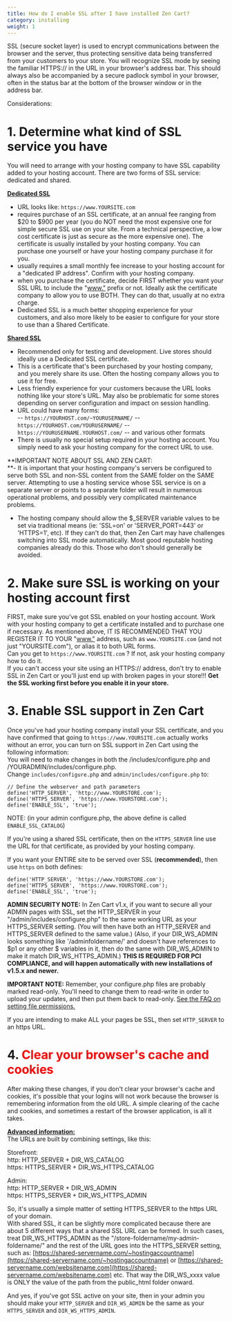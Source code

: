 ```yaml
---
title: How do I enable SSL after I have installed Zen Cart?
category: installing
weight: 1
---
```

SSL (secure socket layer) is used to encrypt communications between the browser and the server, thus protecting sensitive data being transferred from your customers to your store. You will recognize SSL mode by seeing the familiar HTTPS:// in the URL in your browser's address bar. This should always also be accompanied by a secure padlock symbol in your browser, often in the status bar at the bottom of the browser window or in the address bar.  

Considerations:  

# 1\. Determine what kind of SSL service you have

You will need to arrange with your hosting company to have SSL capability added to your hosting account. There are two forms of SSL service: dedicated and shared.  

**<u>Dedicated SSL</u>**  
- URL looks like: `https://www.YOURSITE.com`
- requires purchase of an SSL certificate, at an annual fee ranging from $20 to $900 per year (you do NOT need the most expensive one for simple secure SSL use on your site. From a technical perspective, a low cost certificate is just as secure as the more expensive one). The certificate is usually installed by your hosting company. You can purchase one yourself or have your hosting company purchase it for you.  
- usually requires a small monthly fee increase to your hosting account for a "dedicated IP address". Confirm with your hosting company.  
- when you purchase the certificate, decide FIRST whether you want your SSL URL to include the "[www."](http://www.%22) prefix or not. Ideally ask the certificate company to allow you to use BOTH. They can do that, usually at no extra charge.  
- Dedicated SSL is a much better shopping experience for your customers, and also more likely to be easier to configure for your store to use than a Shared Certificate.  

<u>**Shared SSL**</u>  
- Recommended only for testing and development. Live stores should ideally use a Dedicated SSL certificate.  
- This is a certificate that's been purchased by your hosting company, and you merely share its use. Often the hosting company allows you to use it for free.  
- Less friendly experience for your customers because the URL looks nothing like your store's URL. May also be problematic for some stores depending on server configuration and impact on session handling.  
- URL could have many forms:  
-- `https://YOURHOST.com/~YOURUSERNAME/`
-- `https://YOURHOST.com/YOURUSERNAME/`
-- `https://YOURUSERNAME.YOURHOST.com/`
-- and various other formats  
- There is usually no special setup required in your hosting account. You simply need to ask your hosting company for the correct URL to use.  

**IMPORTANT NOTE ABOUT SSL AND ZEN CART:  
**- It is important that your hosting company's servers be configured to serve both SSL and non-SSL content from the SAME folder on the SAME server. Attempting to use a hosting service whose SSL service is on a separate server or points to a separate folder will result in numerous operational problems, and possibly very complicated maintenance problems.  
- The hosting company should allow the $_SERVER variable values to be set via traditional means (ie: 'SSL=on' or 'SERVER_PORT=443' or 'HTTPS=1', etc). If they can't do that, then Zen Cart may have challenges switching into SSL mode automatically. Most good reputable hosting companies already do this. Those who don't should generally be avoided.

# 2\. Make sure SSL is working on your hosting account first

FIRST, make sure you've got SSL enabled on your hosting account. Work with your hosting company to get a certificate installed and to purchase one if necessary. As mentioned above, IT IS RECOMMENDED THAT YOU REGISTER IT TO YOUR "[www."](http://www.%22) address, such as `www.YOURSITE.com` (and not just "YOURSITE.com"), or alias it to both URL forms.  
Can you get to `https://www.YOURSITE.com` ? 
If not, ask your hosting company how to do it.  
If you can't access your site using an HTTPS:// address, don't try to enable SSL in Zen Cart or you'll just end up with broken pages in your store!!! **Get the SSL working first before you enable it in your store.**  

# 3\. Enable SSL support in Zen Cart

Once you've had your hosting company install your SSL certificate, and you have confirmed that going to `https://www.YOURSITE.com` actually works without an error, you can turn on SSL support in Zen Cart using the following information:  
You will need to make changes in both the /includes/configure.php and /YOURADMIN/includes/configure.php.  
Change `includes/configure.php` and `admin/includes/configure.php` to:  

```
// Define the webserver and path parameters  
define('HTTP_SERVER', 'http://www.YOURSTORE.com');  
define('HTTPS_SERVER', 'https://www.YOURSTORE.com'); 
define('ENABLE_SSL', 'true');  
```

NOTE: (in your admin configure.php, the above define is called `ENABLE_SSL_CATALOG`)  

If you're using a shared SSL certificate, then on the `HTTPS_SERVER` line use the URL for that certificate, as provided by your hosting company.  

If you want your ENTIRE site to be served over SSL (**recommended**), then use `https` on both defines:  

```
define('HTTP_SERVER', 'https://www.YOURSTORE.com');  
define('HTTPS_SERVER', 'https://www.YOURSTORE.com'); 
define('ENABLE_SSL', 'true');  
```

**ADMIN SECURITY NOTE:** In Zen Cart v1.x, if you want to secure all your ADMIN pages with SSL, set the HTTP_SERVER in your "/admin/includes/configure.php" to the same working URL as your HTTPS_SERVER setting. (You will then have both an HTTP_SERVER and HTTPS_SERVER defined to the same value.) (Also, if your DIR_WS_ADMIN looks something like '/adminfoldername/' and doesn't have references to $p1 or any other $ variables in it, then do the same with DIR_WS_ADMIN to make it match DIR_WS_HTTPS_ADMIN.) **THIS IS REQUIRED FOR PCI COMPLIANCE, and will happen automatically with new installations of v1.5.x and newer.**  

**IMPORTANT NOTE:** Remember, your configure.php files are probably marked read-only. You'll need to change them to read-write in order to upload your updates, and then put them back to read-only. [See the FAQ on setting file permissions.](/user/installing/permissions/)

If you are intending to make ALL your pages be SSL, then set `HTTP_SERVER` to an https URL.  

# 4\. <font color="#FF0000">Clear your browser's cache and cookies</font>

After making these changes, if you don't clear your browser's cache and cookies, it's possible that your logins will not work because the browser is remembering information from the old URL. A simple clearing of the cache and cookies, and sometimes a restart of the browser application, is all it takes.  

**<u>Advanced information:</u>**  
The URLs are built by combining settings, like this:  

Storefront:  
http: HTTP_SERVER + DIR_WS_CATALOG  
https: HTTPS_SERVER + DIR_WS_HTTPS_CATALOG  

Admin:  
http: HTTP_SERVER + DIR_WS_ADMIN  
https: HTTPS_SERVER + DIR_WS_HTTPS_ADMIN  

So, it's usually a simple matter of setting HTTPS_SERVER to the https URL of your domain.  
With shared SSL, it can be slightly more complicated because there are about 5 different ways that a shared SSL URL can be formed. In such cases, treat DIR_WS_HTTPS_ADMIN as the "/store-foldername/my-admin-foldername/" and the rest of the URL goes into the HTTPS_SERVER setting, such as: [https://shared-servername.com/~hostingaccountname](https://shared-servername.com/~hostingaccountname) or [https://shared-servername.com/websitename.com](https://shared-servername.com/websitename.com) etc. That way the DIR_WS_xxxx value is ONLY the value of the path from the public_html folder onward.  

And yes, if you've got SSL active on your site, then in your admin you should make your `HTTP_SERVER` and `DIR_WS_ADMIN` be the same as your `HTTPS_SERVER` and `DIR_WS_HTTPS_ADMIN`.
